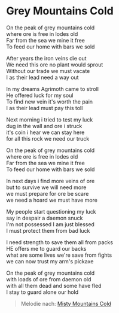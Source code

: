 # Grey Mountains Cold

On the peak  of grey mountains cold\
where ore is free  in lodes old\
Far from the sea  we mine it free\
To feed our home  with bars we sold

After years  the iron veins die out\
We need this ore  no plant would sprout\
Without our trade  we must vacate\
I as their lead  need a way out

In my dreams  Agrimoth came to stroll\
He offered luck  for my soul\
To find new vein  it's worth the pain\
I as their lead  must pay this toll

Next morning  i tried to test my luck\
dug in the wall  and ore i struck\
it's coin i hear  we can stay here\
for all this rock  we need our truck

On the peak  of grey mountains cold\
where ore is free  in lodes old\
Far from the sea  we mine it free\
To feed our home  with bars we sold

In next days  i find more veins of ore\
but to survive  we will need more\
we must prepare  for ore be scare\
we need a hoard  we must have more

My people  start questioning my luck\
say in despair  a daemon snuck\
I'm not possessed  I am just blessed\
I must protect  them from bad luck

I need strength  to save them all from packs\
HE offers me  to guard our backs\
what are some lives  we're save from fights\
we can now trust  my arm's pickaxe

On the peak  of grey mountains cold\
with loads of ore  from daemon old\
with all them dead  and some have fled\
I stay to guard  alone our hold

> Melodie nach: [Misty Mountains Cold](https://www.youtube.com/watch?v=y5U8BrAXO50)
